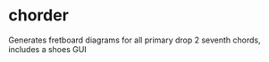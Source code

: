 chorder
=======

Generates fretboard diagrams for all primary drop 2 seventh chords, includes a shoes GUI 
